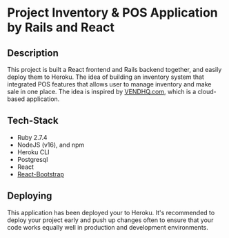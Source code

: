 # Project Inventory & POS Application by Rails and React

## Description

This project is built a React frontend and Rails
backend together, and easily deploy them to Heroku.
The idea of building an inventory system that integrated POS features that allows user to manage inventory and make sale in one place.
The idea is inspired by [VENDHQ.com](https://www.vendhq.com/), which is a cloud-based application.

## Tech-Stack

- Ruby 2.7.4
- NodeJS (v16), and npm
- Heroku CLI
- Postgresql
- React
- [React-Bootstrap](https://react-bootstrap.netlify.app/)

## Deploying

This application has been deployed your to Heroku. 
It's recommended to deploy your project early and push up
changes often to ensure that your code works equally well in production and
development environments.